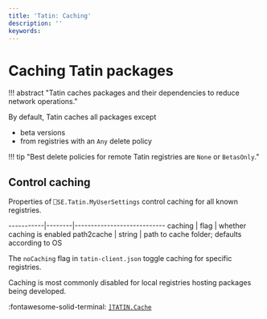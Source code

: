 ```yaml
---
title: 'Tatin: Caching'
description: ''
keywords: 
---
```

# Caching Tatin packages

!!! abstract "Tatin caches packages and their dependencies to reduce network operations."

By default, Tatin caches all packages except

-   beta versions
-   from registries with an `Any` delete policy

!!! tip "Best delete policies for remote Tatin registries are `None` or `BetasOnly`."


## Control caching

Properties of `⎕SE.Tatin.MyUserSettings` control caching for all known registries.

-----------|--------|----------------------------
caching    | flag   | whether caching is enabled
path2cache | string | path to cache folder; defaults according to OS

The `noCaching` flag in `tatin-client.json` toggle caching for specific registries.

Caching is most commonly disabled for local registries hosting packages being developed.


:fontawesome-solid-terminal:
[`]TATIN.Cache`](user-commands.md#cache)


